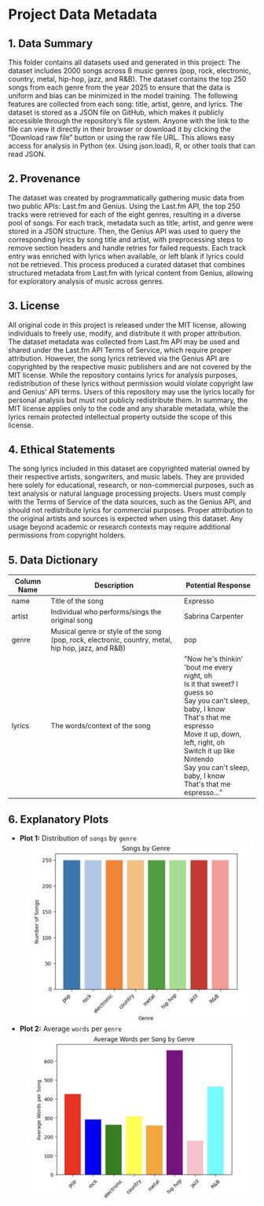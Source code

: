 # Project Data Metadata

## 1. Data Summary
This folder contains all datasets used and generated in this project:
The dataset includes 2000 songs across 8 music genres (pop, rock, electronic, country, metal, hip-hop, jazz, and
R&B). The dataset contains the top 250 songs from each genre from the year 2025 to ensure that the data is
uniform and bias can be minimized in the model training. The following features are collected from each song:
title, artist, genre, and lyrics. The dataset is stored as a JSON file on GitHub, which makes it publicly accessible
through the repository’s file system. Anyone with the link to the file can view it directly in their browser or
download it by clicking the “Download raw file” button or using the raw file URL. This allows easy access for
analysis in Python (ex. Using json.load), R, or other tools that can read JSON.

## 2. Provenance
The dataset was created by programmatically gathering music data from two public APIs: Last.fm and Genius.
Using the Last.fm API, the top 250 tracks were retrieved for each of the eight genres, resulting in a diverse pool
of songs. For each track, metadata such as title, artist, and genre were stored in a JSON structure. Then, the
Genius API was used to query the corresponding lyrics by song title and artist, with preprocessing steps to remove section headers and handle retries for failed requests. Each track entry was enriched with lyrics when available, or left blank if lyrics could not be retrieved. This process produced a curated dataset that combines
structured metadata from Last.fm with lyrical content from Genius, allowing for exploratory analysis of music
across genres.


## 3. License
All original code in this project is released under the MIT license, allowing individuals to freely use, modify, and
distribute it with proper attribution. The dataset metadata was collected from Last.fm API may be used and
shared under the Last.fm API Terms of Service, which require proper attribution. However, the song lyrics
retrieved via the Genius API are copyrighted by the respective music publishers and are not covered by the MIT
license. While the repository contains lyrics for analysis purposes, redistribution of these lyrics without
permission would violate copyright law and Genius’ API terms. Users of this repository may use the lyrics locally
for personal analysis but must not publicly redistribute them. In summary, the MIT license applies only to the
code and any sharable metadata, while the lyrics remain protected intellectual property outside the scope of this
license.


## 4. Ethical Statements
The song lyrics included in this dataset are copyrighted material owned by their respective artists, songwriters,
and music labels. They are provided here solely for educational, research, or non-commercial purposes, such as
text analysis or natural language processing projects. Users must comply with the Terms of Service of the data
sources, such as the Genius API, and should not redistribute lyrics for commercial purposes. Proper attribution
to the original artists and sources is expected when using this dataset. Any usage beyond academic or research
contexts may require additional permissions from copyright holders.

## 5. Data Dictionary
| Column Name | Description | Potential Response |
|------------|-------------|------------------|
| name       | Title of the song | Expresso |
| artist     | Individual who performs/sings the original song | Sabrina Carpenter |
| genre      | Musical genre or style of the song (pop, rock, electronic, country, metal, hip hop, jazz, and R&B) | pop |
| lyrics     | The words/context of the song | "Now he's thinkin' 'bout me every night, oh<br>Is it that sweet? I guess so<br>Say you can't sleep, baby, I know<br>That's that me espresso<br>Move it up, down, left, right, oh<br>Switch it up like Nintendo<br>Say you can't sleep, baby, I know<br>That's that me espresso..." |

## 6. Explanatory Plots
- **Plot 1:** Distribution of `songs` by `genre`  
  ![Song Distribution](/OUTPUT/Number_of_songs_per_genre.png)
- **Plot 2:** Average `words` per `genre`  
  ![Average Words per song per genre](/OUTPUT/average_words_per_genre.png)


